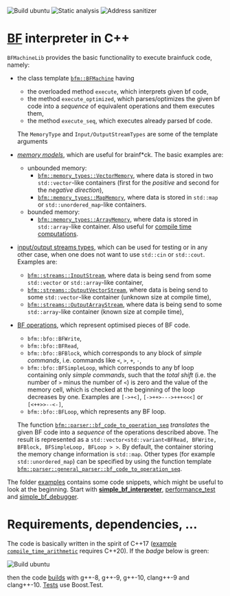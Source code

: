 ![Build ubuntu](https://github.com/vil02/BFMachines/workflows/cpp_build_ubuntu_latest/badge.svg) ![Static analysis](https://github.com/vil02/BFMachines/workflows/cpp_static_analysis/badge.svg) ![Address sanitizer](https://github.com/vil02/BFMachines/workflows/cpp_address_sanitizer/badge.svg)
# [BF](https://esolangs.org/wiki/Brainfuck) interpreter in C++

`BFMachineLib` provides the basic functionality to execute brainfuck code, namely:
* the class template [`bfm::BFMachine`](BFMachineLib/BFMachine/BFMachine.hpp) having
    * the overloaded method `execute`, which interprets given bf code,
    * the method `execute_optimized`, which parses/optimizes the given bf code into a _sequence_ of equivalent operations and them executes them,
    * the method `execute_seq`, which executes already parsed bf code.
    
    The `MemoryType` and `Input/OutputStreamTypes` are some of the template arguments
* [_memory models_](BFMachineLib/MemoryTypes), which are useful for brainf*ck. The basic examples are:
    * unbounded memory: 
        * [`bfm::memory_types::VectorMemory`](BFMachineLib/MemoryTypes/VectorMemory.hpp), where data is stored in two `std::vector`-like containers (first for the _positive_ and second for the _negative direction_),
        * [`bfm::memory_types::MapMemory`](BFMachineLib/MemoryTypes/MapMemory.hpp), where data is stored in `std::map` or `std::unordered_map`-like containers.
    * bounded memory:
        * [`bfm::memory_types::ArrayMemory`](BFMachineLib/MemoryTypes/ArrayMemory.hpp), where data is stored in `std::array`-like container. Also useful for [compile time computations](examples/compile_time_arithmetic/compile_time_arithmetic.cpp).
* [input/output streams types](BFMachineLib/Streams), which can be used for testing or in any other case, when one does not want to use `std::cin` or `std::cout`. Examples are:
    * [`bfm::streams::InputStream`](BFMachineLib/Streams/InputStream.hpp), where data is being send from some `std::vector` or `std::array`-like container,
    * [`bfm::streams::OutputVectorStream`](BFMachineLib/Streams/OutputVectorStream.hpp), where data is being send to some `std::vector`-like container (unknown size at compile time),
    * [`bfm::streams::OutputArrayStream`](BFMachineLib/Streams/OutputArrayStream.hpp), where data is being send to some `std::array`-like container (known size at compile time),
* [BF operations](BFMachineLib/BFOperations/BFOperations.hpp), which represent optimised pieces of BF code.
    * `bfm::bfo::BFWrite`,
    * `bfm::bfo::BFRead`,
    * `bfm::bfo::BFBlock`, which corresponds to any block of _simple commands_, i.e. commands like `<`, `>`, `+`, `-`,
    * `bfm::bfo::BFSimpleLoop`, which corresponds to any bf loop containing only _simple commands_, such that the _total shift_ (i.e. the number of `>` minus the number of `<`) is zero and the value of the memory cell, which is checked at the beginning of the loop decreases by one. Examples are `[->+<]`, `[->++>--->+++<<<]` or `[<++>>--<-]`,
    * `bfm::bfo::BFLoop`, which represents any BF loop.
    
    The function [`bfm::parser::bf_code_to_operation_seq`](BFMachineLib/BFParser/BFCodeToOperationSeq.hpp) _translates_ the given BF code into a _sequence_ of the operations described above. The result is represented as a `std::vector<std::variant<BFRead, BFWrite, BFBlock, BFSimpleLoop, BFLoop > >`. By default, the container storing the memory change information is `std::map`. Other types (for example `std::unordered_map`) can be specified by using the function template [`bfm::parser::general_parser::bf_code_to_operation_seq`](BFMachineLib/BFParser/BFCodeToOperationSeq.hpp).

The folder [examples](examples) contains some code snippets, which might be useful to look at the beginning. Start with [**simple_bf_interpreter**](examples/simple_bf_interpreter/simple_bf_interpreter.cpp), [performance_test](examples/memory_types_performance_comparison/memory_types_performance_comparison.cpp) and [simple_bf_debugger](examples/simple_bf_debugger/simple_bf_debugger.cpp).

# Requirements, dependencies, ...

The code is basically written in the spirit of C++17 ([example `compile_time_arithmetic`](examples/compile_time_arithmetic/compile_time_arithmetic.cpp) requires C++20).
If the _badge_ below is green:

![Build ubuntu](https://github.com/vil02/BFMachines/workflows/cpp_build_ubuntu_latest/badge.svg)

then the code [builds](../.github/workflows/cpp_build_ubuntu_latest.yml) with g++-8, g++-9, g++-10, clang++-9 and clang++-10.
[Tests](tests) use Boost.Test.
